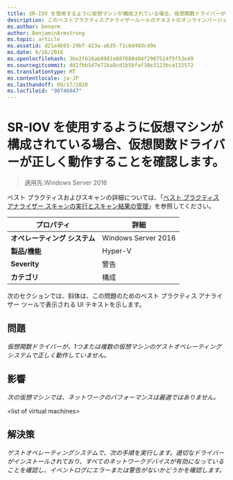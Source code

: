 ```yaml
---
title: SR-IOV を使用するように仮想マシンが構成されている場合、仮想関数ドライバーが正しく動作することを確認します。
description: このベストプラクティスアナライザールールのテキストのオンラインバージョン。
ms.author: benarm
author: BenjaminArmstrong
ms.topic: article
ms.assetid: d21e4b93-29bf-423a-a635-71c6d48dc49e
ms.date: 8/16/2016
ms.openlocfilehash: 3be2f616ab8981e887688404f2907524f5f53e49
ms.sourcegitcommit: dd1fbb5d7e71ba8cd1b5bfaf38e3123bca115572
ms.translationtype: MT
ms.contentlocale: ja-JP
ms.lasthandoff: 09/17/2020
ms.locfileid: "90746847"
---
```

# <a name="ensure-that-the-virtual-function-driver-operates-correctly-when-a-virtual-machine-is-configured-to-use-sr-iov"></a>SR-IOV を使用するように仮想マシンが構成されている場合、仮想関数ドライバーが正しく動作することを確認します。

>適用先:Windows Server 2016

ベスト プラクティスおよびスキャンの詳細については、「[ベスト プラクティス アナライザー スキャンの実行とスキャン結果の管理](https://go.microsoft.com/fwlink/p/?LinkID=223177)」を参照してください。

|プロパティ|詳細|
|-|-|
|**オペレーティング システム**|Windows Server 2016|
|**製品/機能**|Hyper-V|
|**Severity**|警告|
|**カテゴリ**|構成|

次のセクションでは、斜体は、この問題のためのベスト プラクティス アナライザー ツールで表示される UI テキストを示します。

## <a name="issue"></a>問題
*仮想関数ドライバーが、1つまたは複数の仮想マシンのゲストオペレーティングシステムで正しく動作していません。*

## <a name="impact"></a>影響
*次の仮想マシンでは、ネットワークのパフォーマンスは最適ではありません。*

\<list of virtual machines>

## <a name="resolution"></a>解決策
*ゲストオペレーティングシステムで、次の手順を実行します。適切なドライバーがインストールされており、すべてのネットワークデバイスが有効になっていることを確認し、イベントログにエラーまたは警告がないかどうかを確認します。*



